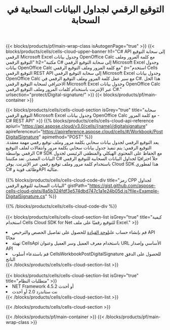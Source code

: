 ﻿---
title:  التوقيع الرقمي لجداول البيانات السحابية في السحابة
description:  واجهات برمجة التطبيقات السحابية ومجموعات SDK لـ Microsoft Excel والتوقيع الرقمي لـ OpenOffice Calc. التوقيع الرقمي لجداول البيانات بواسطة سحابة Cells API. يدعم SDK أنواع لغات التطوير. وهي تشمل Android وC# وGo وJava وNodeJS وPerl وPHP وPython وRuby وswift.
---
{{< blocks/products/pf/main-wrap-class isAutogenPage="true" >}}
{{< blocks/products/cells/cells-cloud-upper-banner h1="C# API إلى سحابة التوقيع الرقمي Microsoft Excel وجدول بيانات OpenOffice Calc مع كلمة المرور وملف التوقيع الرقمي" h2="مكتبة C# إلى سحابة التوقيع الرقمي Microsoft Excel وجدول بيانات OpenOffice Calc مع كلمة المرور وملف التوقيع الرقمي" p="استخدم Cells التوقيع الرقمي REST API إلى سحابة التوقيع الرقمي Microsoft Excel وجدول بيانات OpenOffice Calc مع سير عمل كلمة المرور وملف التوقيع الرقمي في C#. هذا الحل الاحترافي لسحابة التوقيع الرقمي Microsoft Excel وجدول بيانات OpenOffice Calc عبر الإنترنت باستخدام كلمات المرور وملف التوقيع الرقمي C#." urlsection="protect/Digital-signature/" >}}
{{< blocks/products/pf/main-container >}}

{{< blocks/products/cells/cells-cloud-section isGrey="true" title="سحابة التوقيع الرقمي Microsoft Excel وجدول بيانات OpenOffice Calc مع كلمة المرور - C# REST API" >}}
{{% blocks/products/cells/cells-cloud-api-reference apiurl="https://api.aspose.cloud/v3.0/cells/{name}/digitalsignature" apireferenceurl="https://apireference.aspose.cloud/cells/#/Workbook/PostDigitalSignature" apimethod="POST" %}}
<br/>
يعد التوقيع الرقمي لجدول بيانات سحابي بكلمة مرور وملف توقيع رقمي مهمة معقدة. التوقيع الرقمي: يتم تنفيذ جدول بيانات سحابي بكلمة مرور وانتقالات لملف التوقيع الرقمي بواسطة C# SDK مع الحفاظ على المحتوى الهيكلي والمنطقي الرئيسي لجدول البيانات المصدر. تعد مكتبتنا C# حلاً احترافيًا لجداول البيانات السحابية للتوقيع الرقمي باستخدام كلمة مرور وملف توقيع رقمي عبر الإنترنت. يوفر Cloud SDK هذا لمطوري C# وظائف قوية وAPI مثالية.
<br/>
<br/>
{{% blocks/products/cells/cells-cloud-code-div title="رمز CPP لجداول البيانات السحابية للتوقيع الرقمي" gistPath="https://gist.github.com/aspose-cells-cloud-gists/8a5b324fdf3e574dbd747c1a1e24b05d.js?file=Example-DigitalSignature.cs" %}}
  
{{% /blocks/products/cells/cells-cloud-code-div %}}
<br/>
<br/>
{{< blocks/products/cells/cells-cloud-section-list isGrey="true" title="كيفية استخدام Cells Cloud SDK for Net للتوقيع رقميًا على ملف Excel." >}}
<li> قم بإنشاء حساب على<a href="https://dashboard.aspose.cloud/">لوحة القيادة</a> للحصول على تفاصيل الحصص والترخيص API مجانًا</li>
<li>تهيئة CellsApi باستخدام معرف العميل وسر العميل وعنوان URL الأساسي وإصدار API</li>
<li>قم باستدعاء أسلوب CellsWorkbookPostDigitalSignature للحصول على الدفق الناتج</li>
{{< /blocks/products/cells/cells-cloud-section-list >}}
<br/>
<br/>
{{< blocks/products/cells/cells-cloud-section-list isGrey="true" title="متطلبات النظام" >}}
<li>NET Framework 4.5.2 أو أحدث</li>
<li>نت ستاندرد 2.0 أو أحدث</li>
{{< /blocks/products/cells/cells-cloud-section-list >}}

{{< /blocks/products/cells/cells-cloud-section >}}

{{< /blocks/products/pf/main-container >}}
{{< /blocks/products/pf/main-wrap-class >}}
